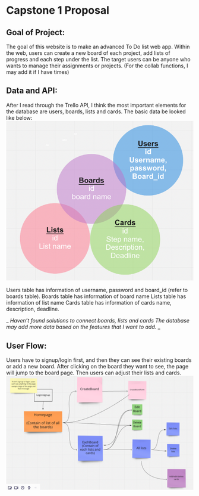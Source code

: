 
# Capstone 1 Proposal

## Goal of Project:
The goal of this website is to make an advanced To Do list web app. Within the web, users can create a new board of each project, add lists of progress and each step under the list. The target users can be anyone who wants to manage their assignments or projects. (For the collab functions, I may add it if I have times)

## Data and API:
After I read through the Trello API, I think the most important elements for the database are users, boards, lists and cards. The basic data be looked like below:
![This is an image](/data.png)

Users table has information of username, password and board_id (refer to boards table).
Boards table has information of board name
Lists table has information of list name
Cards table has information of cards name, description, deadline.

_ _Haven’t found solutions to connect boards, lists and cards
The database may add more data based on the features that I want to add._ _

## User Flow:
Users have to signup/login first, and then they can see their existing boards or add a new board. After clicking on the board they want to see, the page will jump to the board page. Then users can adjust their lists and cards.
![This is an image](/user-flow.png)


